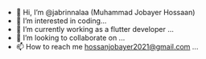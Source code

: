 - 👋 Hi, I’m @jabrinnalaa (Muhammad Jobayer Hossaan)
- 👀 I’m interested in coding...
- 🌱 I’m currently working as a flutter developer ...
- 💞️ I’m looking to collaborate on ...
- 📫 How to reach me  hossanjobayer2021@gmail.com ...

<!---
jabrinnalaa/jabrinnalaa is a ✨ special ✨ repository because its `README.md` (this file) appears on your GitHub profile.
You can click the Preview link to take a look at your changes.
--->

